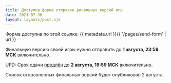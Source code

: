 ```yaml
---
title: Доступна форма отправки финальных версий игр
date: 2021-07-30
layout: layouts/post.njk
---
```


Форма доступна по этой ссылке: {{ metadata.url }}{{ '/pages/send-form' | url }}

Финальную версию своей игры нужно отправить до **1 августа, 23:59 МСК** включительно.

UPD: Срок сдачи [продлён](/posts/07-extra-day/) до **2 августа, 19:59 МСК** включительно.

Список отправленных финальных версий будет опубликован 2 августа.

